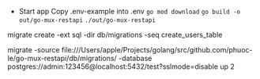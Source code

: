 * Start app
Copy .env-example into .env
``go mod download``
``go build -o out/go-mux-restapi``
``./out/go-mux-restapi``


migrate create -ext sql -dir db/migrations -seq create_users_table

migrate -source file:///Users/apple/Projects/golang/src/github.com/phuoc-le/go-mux-restapi/db/migrations/ -database postgres://admin:123456@localhost:5432/test?sslmode=disable up 2

